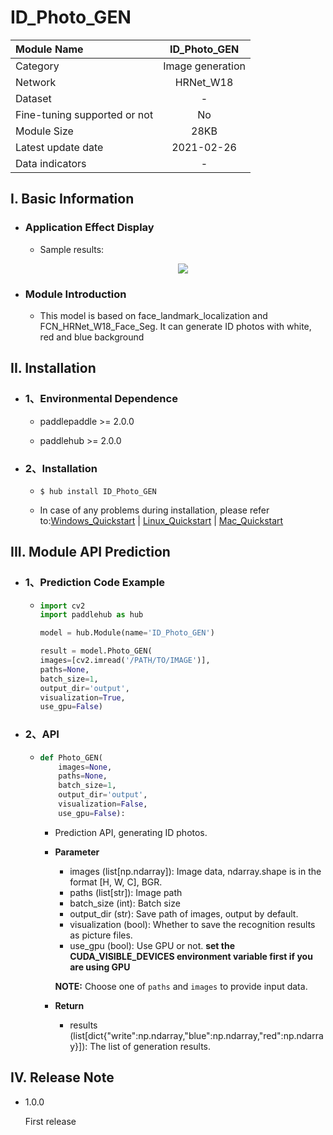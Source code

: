 # ID_Photo_GEN

|Module Name |ID_Photo_GEN|
| :--- | :---: |
|Category|Image generation|
|Network|HRNet_W18|
|Dataset |-|
|Fine-tuning supported or not |No|
|Module Size|28KB|
|Latest update date|2021-02-26|
|Data indicators|-|


## I. Basic Information 

- ### Application Effect Display
  - Sample results:
    <p align="center">
    <img src="https://img-blog.csdnimg.cn/20201224163307901.jpg" > 
    </p>


- ### Module Introduction

  - This model is based on face_landmark_localization and FCN_HRNet_W18_Face_Seg. It can generate ID photos with white, red and blue background


## II. Installation

- ### 1、Environmental Dependence 

  - paddlepaddle >= 2.0.0

  - paddlehub >= 2.0.0

- ### 2、Installation

  - ```shell
    $ hub install ID_Photo_GEN
    ```

  - In case of any problems during installation, please refer to:[Windows_Quickstart](../../../../docs/docs_en/get_start/windows_quickstart.md)
    | [Linux_Quickstart](../../../../docs/docs_en/get_start/linux_quickstart.md) | [Mac_Quickstart](../../../../docs/docs_en/get_start/mac_quickstart.md)  
 
 
## III. Module API Prediction

- ### 1、Prediction Code Example

  - ```python
    import cv2
    import paddlehub as hub

    model = hub.Module(name='ID_Photo_GEN')

    result = model.Photo_GEN(
    images=[cv2.imread('/PATH/TO/IMAGE')],
    paths=None,
    batch_size=1,
    output_dir='output',
    visualization=True,
    use_gpu=False)
    ```

- ### 2、API

  - ```python
    def Photo_GEN(
        images=None,
        paths=None,
        batch_size=1,
        output_dir='output',
        visualization=False,
        use_gpu=False):
    ```

    - Prediction API, generating ID photos.

    - **Parameter**
        * images (list[np.ndarray]): Image data, ndarray.shape is in the format [H, W, C], BGR.
        * paths (list[str]): Image path
        * batch_size (int): Batch size
        * output_dir (str): Save path of images, output by default.
        * visualization (bool): Whether to save the recognition results as picture files.
        * use_gpu (bool): Use GPU or not. **set the CUDA_VISIBLE_DEVICES environment variable first if you are using GPU**

        **NOTE:** Choose one of `paths` and `images` to provide input data.

    - **Return**
    
      * results (list[dict{"write":np.ndarray,"blue":np.ndarray,"red":np.ndarray}]): The list of generation results.


## IV. Release Note

- 1.0.0

  First release